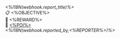 *<%I18N(webhook.report_title)%>*  
📋 <%OBJECTIVE%>  
🎁 <%REWARD%>  
🔷 [<%POI%>](<%NAVURL%>)  
_<%I18N(webhook.reported_by,<%REPORTER%>)%>_
